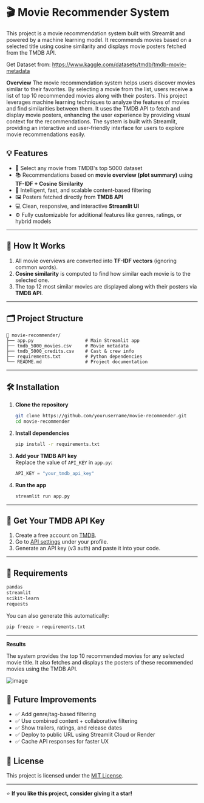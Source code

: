 # 🎬 Movie Recommender System

This project is a movie recommendation system built with Streamlit and powered by a machine learning model. It recommends movies based on a selected title using cosine similarity and displays movie posters fetched from the TMDB API.

Get Dataset from:   https://www.kaggle.com/datasets/tmdb/tmdb-movie-metadata

**Overview**
The movie recommendation system helps users discover movies similar to their favorites. By selecting a movie from the list, users receive a list of top 10 recommended movies along with their posters. This project leverages machine learning techniques to analyze the features of movies and find similarities between them. It uses the TMDB API to fetch and display movie posters, enhancing the user experience by providing visual context for the recommendations. The system is built with Streamlit, providing an interactive and user-friendly interface for users to explore movie recommendations easily.



## 💡 Features

- 🎥 Select any movie from TMDB's top 5000 dataset  
- 📚 Recommendations based on **movie overview (plot summary)** using **TF-IDF + Cosine Similarity**
- 🧠 Intelligent, fast, and scalable content-based filtering
- 🖼️ Posters fetched directly from **TMDB API**
- 💻 Clean, responsive, and interactive **Streamlit UI**
- ⚙️ Fully customizable for additional features like genres, ratings, or hybrid models

---

## 🧠 How It Works

1. All movie overviews are converted into **TF-IDF vectors** (ignoring common words).
2. **Cosine similarity** is computed to find how similar each movie is to the selected one.
3. The top 12 most similar movies are displayed along with their posters via **TMDB API**.

---

## 🗂️ Project Structure

```
📁 movie-recommender/
├── app.py                   # Main Streamlit app
├── tmdb_5000_movies.csv     # Movie metadata
├── tmdb_5000_credits.csv    # Cast & crew info
├── requirements.txt         # Python dependencies
└── README.md                # Project documentation
```

---

## 🛠️ Installation

1. **Clone the repository**
   ```bash
   git clone https://github.com/yourusername/movie-recommender.git
   cd movie-recommender
   ```

2. **Install dependencies**
   ```bash
   pip install -r requirements.txt
   ```

3. **Add your TMDB API key**  
   Replace the value of `API_KEY` in `app.py`:
   ```python
   API_KEY = "your_tmdb_api_key"
   ```

4. **Run the app**
   ```bash
   streamlit run app.py
   ```

---

## 🔑 Get Your TMDB API Key

1. Create a free account on [TMDB](https://www.themoviedb.org/).
2. Go to [API settings](https://www.themoviedb.org/settings/api) under your profile.
3. Generate an API key (v3 auth) and paste it into your code.

---

## 🧾 Requirements

```txt
pandas
streamlit
scikit-learn
requests
```

You can also generate this automatically:
```bash
pip freeze > requirements.txt
```

---

**Results**

The system provides the top 10 recommended movies for any selected movie title. It also fetches and displays the posters of these recommended movies using the TMDB API.



![image](https://github.com/user-attachments/assets/2939d9e2-ddb7-4953-bc7c-17a416da992f)


## 🔄 Future Improvements

- ✅ Add genre/tag-based filtering  
- ✅ Use combined content + collaborative filtering  
- ✅ Show trailers, ratings, and release dates  
- ✅ Deploy to public URL using Streamlit Cloud or Render  
- ✅ Cache API responses for faster UX



## 📄 License

This project is licensed under the [MIT License](LICENSE).

---

⭐️ **If you like this project, consider giving it a star!**
